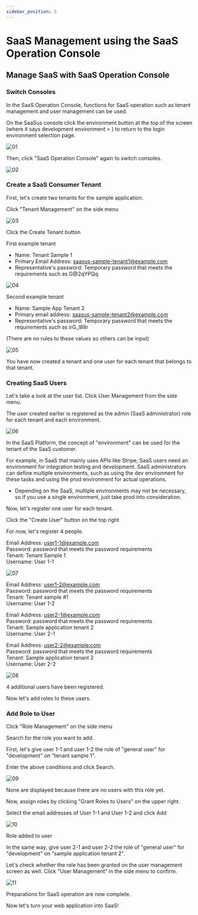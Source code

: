 ```yaml
---
sidebar_position: 3
---
```


# SaaS Management using the SaaS Operation Console

## Manage SaaS with SaaS Operation Console

### Switch Consoles

In the SaaS Operation Console, functions for SaaS operation such as tenant management and user management can be used.

On the SaaSus console click the environment button at the top of the screen (where it says development environment > ) to return to the login environment selection page.

![01](/img/tutorial/saas-management-using-the-saas-operation-console-01.png)

Then, click "SaaS Operation Console" again to switch consoles.

![02](/img/tutorial/saas-management-using-the-saas-operation-console-02.png)

### Create a SaaS Consumer Tenant

First, let's create two tenants for the sample application.

Click "Tenant Management" on the side menu

![03](/img/tutorial/saas-management-using-the-saas-operation-console-03.png)

Click the Create Tenant button

First example tenant

- Name: Tenant Sample 1
- Primary Email Address: [saasus-sample-tenant1@example.com](mailto:saasus-sample-tenant1@example.com)
- Representative's password: Temporary password that meets the requirements such as G@2qYPQq

![04](/img/tutorial/saas-management-using-the-saas-operation-console-04.png)

Second example tenant

- Name: Sample App Tenant 2
- Primary email address: [saasus-sample-tenant2@example.com](mailto:saasus-sample-tenant2@example.com)
- Representative's password: Temporary password that meets the requirements such as irG_l88r

(There are no rules to these values so others can be input)

![05](/img/tutorial/saas-management-using-the-saas-operation-console-05.png)

You have now created a tenant and one user for each tenant that belongs to that tenant.

### Creating SaaS Users

Let's take a look at the user list. Click User Management from the side menu.

The user created earlier is registered as the admin (SaaS administrator) role for each tenant and each environment.

![06](/img/tutorial/saas-management-using-the-saas-operation-console-06.png)

In the SaaS Platform, the concept of "environment" can be used for the tenant of the SaaS customer.

For example, in SaaS that mainly uses APIs like Stripe, SaaS users need an environment for integration testing and development. SaaS administrators can define multiple environments, such as using the dev environment for these tasks and using the prod environment for actual operations.

- Depending on the SaaS, multiple environments may not be necessary, so if you use a single environment, just take prod into consideration.

Now, let's register one user for each tenant.

Click the "Create User" button on the top right

For now, let's register 4 people.

Email Address: [user1-1@example.com](mailto:user1-1@example.com)  
Password: password that meets the password requirements  
Tenant: Tenant Sample 1  
Username: User 1-1

![07](/img/tutorial/saas-management-using-the-saas-operation-console-07.png)

Email Address: [user1-2@example.com](mailto:user1-2@example.com)  
Password: password that meets the password requirements  
Tenant: Tenant sample #1  
Username: User 1-2

Email Address: [user2-1@example.com](mailto:user2-1@example.com)  
Password: password that meets the password requirements  
Tenant: Sample application tenant 2  
Username: User 2-1

Email Address: [user2-2@example.com](mailto:user2-2@example.com)  
Password: password that meets the password requirements  
Tenant: Sample application tenant 2  
Username: User 2-2

![08](/img/tutorial/saas-management-using-the-saas-operation-console-08.png)

4 additional users have been registered.

Now let's add roles to these users.

### Add Role to User

Click "Role Management" on the side menu

Search for the role you want to add.

First, let's give user 1-1 and user 1-2 the role of "general user" for "development" on "tenant sample 1".

Enter the above conditions and click Search.

![09](/img/tutorial/saas-management-using-the-saas-operation-console-09.png)

None are displayed because there are no users with this role yet.

Now, assign roles by clicking "Grant Roles to Users" on the upper right.

Select the email addresses of User 1-1 and User 1-2 and click Add

![10](/img/tutorial/saas-management-using-the-saas-operation-console-10.png)

Role added to user

In the same way, give user 2-1 and user 2-2 the role of "general user" for "development" on "sample application tenant 2".

Let's check whether the role has been granted on the user management screen as well. Click "User Management" in the side menu to confirm.

![11](/img/tutorial/saas-management-using-the-saas-operation-console-11.png)

Preparations for SaaS operation are now complete.

Now let's turn your web application into SaaS!
